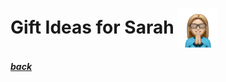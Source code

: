 # Gift Ideas for Sarah <img src="assets/images/sarah2.png" align="center" width="64" >

##### [back](readme.md)